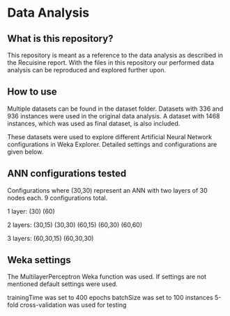 # Data Analysis

## What is this repository?
This repository is meant as a reference to the data analysis as described in the Recuisine report. With the files in this repository our performed data analysis can be reproduced and explored further upon.

## How to use
Multiple datasets can be found in the dataset folder. Datasets with 336 and 936 instances were used in the original data analysis. A dataset with 1468 instances, which was used as final dataset, is also included.

These datasets were used to explore different Artificial Neural Network configurations in Weka Explorer. Detailed settings and configurations are given below.

## ANN configurations tested

Configurations where (30,30) represent an ANN with two layers of 30 nodes each. 9 configurations total.

1 layer: (30)   (60)

2 layers: (30,15)  (30,30)  (60,15)  (60,30)  (60,60)

3 layers: (60,30,15)  (60,30,30)

## Weka settings
The MultilayerPerceptron Weka function was used. If settings are not mentioned default settings were used.

trainingTime was set to 400 epochs
batchSize was set to 100 instances
5-fold cross-validation was used for testing
